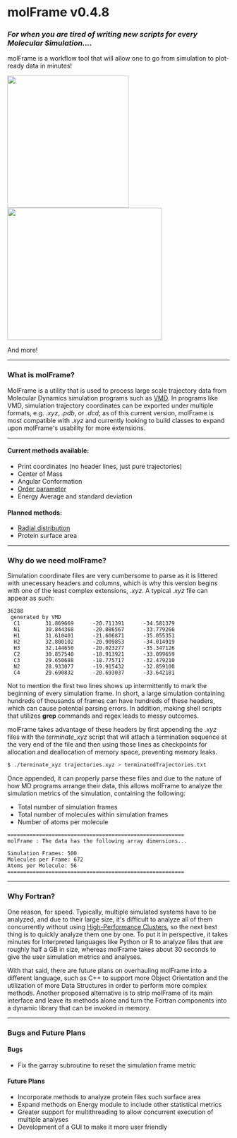 # molFrame v0.4.8
### *For when you are tired of writing new scripts for every Molecular Simulation....*
molFrame is a workflow tool that will allow one to go from simulation to plot-ready data in minutes!

<img src="https://github.com/JCelestial/molFrame/blob/master/tio2_il_system.png" width="275" height="300">  <img src="https://github.com/JCelestial/molFrame/blob/master/old_algo_ordpar.gif" width="350" height="300">

And more!

------------------------------------------------------------------------------------------------------------------------------------
### What is molFrame?
MolFrame is a utility that is used to process large scale trajectory data from Molecular Dynamics simulation programs such as [VMD](https://www.ks.uiuc.edu/Research/vmd/). In programs like VMD, simulation trajectory coordinates can be exported under multiple formats, e.g. *.xyz*, *.pdb*, or *.dcd*; as of this current version, molFrame is most compatible with *.xyz* and currently looking to build classes to expand upon molFrame's usability for more extensions.

------------------------------------------------------------------------------------------------------------------------------------
#### Current methods available:
* Print coordinates (no header lines, just pure trajectories)
* Center of Mass
* Angular Conformation
* [Order parameter](https://en.wikipedia.org/wiki/Phase_transition)
* Energy Average and standard deviation

#### Planned methods:
* [Radial distribution](https://en.wikipedia.org/wiki/Radial_distribution_function)
* Protein surface area

------------------------------------------------------------------------------------------------------------------------------------
### Why do we need molFrame?
Simulation coordinate files are very cumbersome to parse as it is littered with unecessary headers and columns, which is why this version begins with one of the least complex extensions, *.xyz*. A typical *.xyz* file can appear as such:
```
36288
 generated by VMD
  C1        31.869669      -20.711391      -34.581379
  N1        30.844368      -20.086567      -33.779266
  H1        31.610401      -21.606871      -35.055351
  H2        32.800102      -20.909853      -34.014919
  H3        32.144650      -20.023277      -35.347126
  C2        30.857540      -18.913921      -33.099659
  C3        29.650688      -18.775717      -32.479210
  N2        28.933077      -19.915432      -32.859100
  C4        29.690832      -20.693037      -33.642181
```
Not to mention the first two lines shows up intermittently to mark the beginning of every simulation frame. In short, a large simulation containing hundreds of thousands of frames can have hundreds of these headers, which can cause potential parsing errors. In addition, making shell scripts that utilizes **grep** commands and regex leads to messy outcomes.

molFrame takes advantage of these headers by first appending the *.xyz* files with the *terminate_xyz* script that will attach a termination sequence at the very end of the file and then using those lines as checkpoints for allocation and deallocation of memory space, preventing memory leaks.
```bash
$ ./terminate_xyz trajectories.xyz > terminatedTrajectories.txt
```
Once appended, it can properly parse these files and due to the nature of how MD programs arrange their data, this allows molFrame to analyze the simulation metrics of the simulation, containing the following:
* Total number of simulation frames
* Total number of molecules within simulation frames
* Number of atoms per molecule

```
========================================================
molFrame : The data has the following array dimensions... 

Simulation Frames: 500
Molecules per Frame: 672 
Atoms per Molecule: 56
========================================================
```

------------------------------------------------------------------------------------------------------------------------------------
### Why Fortran?

One reason, for speed. Typically, multiple simulated systems have to be analyzed, and due to their large size, it's difficult to analyze all of them concurrently without using [High-Performance Clusters](https://insidehpc.com/hpc101/intro-to-hpc-whats-a-cluster/), so the next best thing is to quickly analyze them one by one. To put it in perspective, it takes minutes for Interpreted languages like Python or R to analyze files that are roughly half a GB in size, whereas molFrame takes about 30 seconds to give the user simulation metrics and analyses.

With that said, there are future plans on overhauling molFrame into a different language, such as C++ to support more Object Orientation and the utilization of more Data Structures in order to perform more complex methods. Another proposed alternative is to strip molFrame of its main interface and leave its methods alone and turn the Fortran components into a dynamic library that can be invoked in memory.

------------------------------------------------------------------------------------------------------------------------------------
### Bugs and Future Plans

#### Bugs
* Fix the garray subroutine to reset the simulation frame metric

#### Future Plans
* Incorporate methods to analyze protein files such surface area
* Expand methods on Energy module to include other statistical metrics
* Greater support for multithreading to allow concurrent execution of multiple analyses
* Development of a GUI to make it more user friendly
